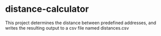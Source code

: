 # distance-calculator
This project determines the distance between predefined addresses, and writes the resulting output to a csv file named distances.csv
